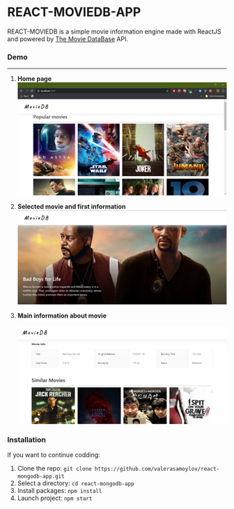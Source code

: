 # REACT-MOVIEDB-APP

REACT-MOVIEDB is a simple movie information engine made with ReactJS and powered by [The Movie DataBase] API.

### Demo

---

1.  **Home page**
    ![Home_page](./src/components/assets/main-page.jpg "Home page with popularite movies")

2.  **Selected movie and first information**
    ![Selected movies information ](./src/components/assets/main-selected.jpg "Selected movies information")

3.  **Main information about movie**

    ![Main information about](./src/components/assets/movie-with-main-information.jpg "Main information about movie")

### Installation

If you want to continue codding:

1. Clone the repo: `git clone https://github.com/valerasamoylov/react-mongodb-app.git`
2. Select a directory: `cd react-mongodb-app`
3. Install packages: `npm install`
4. Launch project: `npm start`

[the movie database]: https://www.themoviedb.org/
